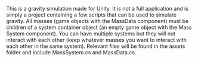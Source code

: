 This is a gravity simulation made for Unity. It is not a full application and is simply a project containing a few scripts that can be used to simulate gravity. All masses (game objects with the MassData component) must be children of a system container object (an empty game object with the Mass System component). You can have multiple systems but they will not interact with each other (keep whatever masses you want to interact with each other in the same system). Relevant files will be found in the assets folder and include MassSystem.cs and MassData.cs.
